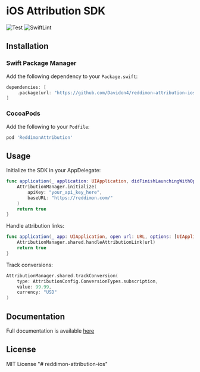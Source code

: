 # iOS Attribution SDK

![Test](https://github.com/Davidon4/reddimon-attribution-ios/workflows/Test/badge.svg)
![SwiftLint](https://github.com/Davidon4/reddimon-attribution-ios/workflows/SwiftLint/badge.svg)

## Installation

### Swift Package Manager

Add the following dependency to your `Package.swift`:

```swift
dependencies: [
    .package(url: "https://github.com/Davidon4/reddimon-attribution-ios.git", from: "1.0.0")
]
```

### CocoaPods

Add the following to your `Podfile`:

```ruby
pod 'ReddimonAttribution'
```

## Usage

Initialize the SDK in your AppDelegate:

```swift
func application(_ application: UIApplication, didFinishLaunchingWithOptions launchOptions: [UIApplication.LaunchOptionsKey: Any]?) -> Bool {
    AttributionManager.initialize(
        apiKey: "your_api_key_here",
        baseURL: "https://reddimon.com/"
    )
    return true
}
```

Handle attribution links:

```swift
func application(_ app: UIApplication, open url: URL, options: [UIApplication.OpenURLOptionsKey : Any] = [:]) -> Bool {
    AttributionManager.shared.handleAttributionLink(url)
    return true
}
```

Track conversions:

```swift
AttributionManager.shared.trackConversion(
    type: AttributionConfig.ConversionTypes.subscription,
    value: 99.99,
    currency: "USD"
)
```

## Documentation

Full documentation is available [here](https://github.com/Davidon4/reddimon-attribution-ios/)

## License

MIT License
"# reddimon-attribution-ios"
